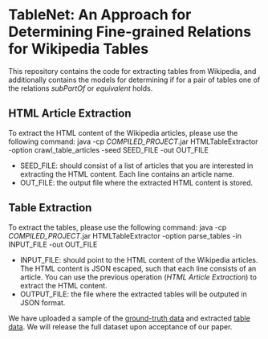 # TableNet: An Approach for Determining Fine-grained Relations for Wikipedia Tables

This repository contains the code for extracting tables from Wikipedia, and additionally contains the models for determining if for a pair of tables one of the relations *subPartOf* or *equivalent* holds. 

## HTML Article Extraction
To extract the HTML content of the Wikipedia articles, please use the following command:
java -cp *COMPILED_PROJECT*.jar HTMLTableExtractor -option crawl_table_articles -seed SEED_FILE -out OUT_FILE

- SEED_FILE: should consist of a list of articles that you are interested in extracting the HTML content. Each line contains an article name.
- OUT_FILE: the output file where the extracted HTML content is stored.

## Table Extraction

To extract the tables, please use the following command: 
java -cp *COMPILED_PROJECT*.jar HTMLTableExtractor -option parse_tables -in INPUT_FILE -out OUT_FILE

- INPUT_FILE: should point to the HTML content of the Wikipedia articles. The HTML content is JSON escaped, such that each line consists of an article. You can use the previous operation (*HTML Article Extraction*) to extract the HTML content.
- OUTPUT_FILE: the file where the extracted tables will be outputed in JSON format.


We have uploaded a sample of the [ground-truth data](https://github.com/bfetahu/wiki_tables/blob/master/table_pair_labels_100_sample.tsv) and extracted [table data](https://github.com/bfetahu/wiki_tables/blob/table_data.json.gz). We will release the full dataset upon acceptance of our paper. 
